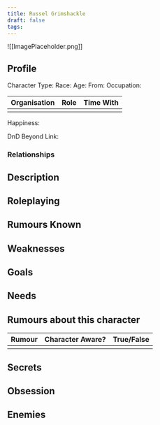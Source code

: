 ```yaml
---
title: Russel Grimshackle
draft: false
tags:
---
```

![[ImagePlaceholder.png]]

## Profile
Character Type: 
Race: 
Age:
From:
Occupation:

| Organisation | Role | Time With |
| ------------ | ---- | --------- |
|              |      |           |
Happiness:

DnD Beyond Link:

### Relationships
## Description

## Roleplaying

## Rumours Known

## Weaknesses

## Goals

## Needs

## Rumours about this character 

| Rumour | Character Aware? | True/False |
| ------ | ---------------- | ---------- |
|        |                  |            |
## Secrets

## Obsession

## Enemies



